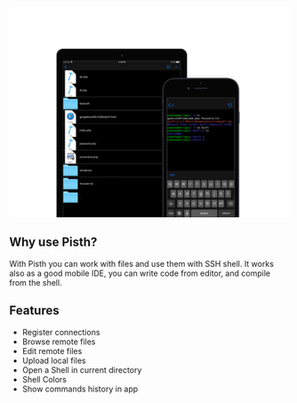 ![Mockup](mockup.png)


## Why use Pisth?

With Pisth you can work with files and use them with SSH shell. It works also as a good mobile IDE, you can write code from editor, and compile from the shell.

## Features

- Register connections
- Browse remote files
- Edit remote files
- Upload local files
- Open a Shell in current directory
- Shell Colors
- Show commands history in app
